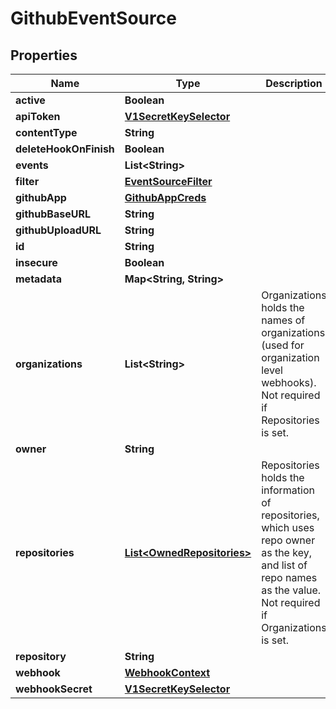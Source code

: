 

# GithubEventSource

## Properties

Name | Type | Description | Notes
------------ | ------------- | ------------- | -------------
**active** | **Boolean** |  |  [optional]
**apiToken** | [**V1SecretKeySelector**](V1SecretKeySelector.md) |  |  [optional]
**contentType** | **String** |  |  [optional]
**deleteHookOnFinish** | **Boolean** |  |  [optional]
**events** | **List&lt;String&gt;** |  |  [optional]
**filter** | [**EventSourceFilter**](EventSourceFilter.md) |  |  [optional]
**githubApp** | [**GithubAppCreds**](GithubAppCreds.md) |  |  [optional]
**githubBaseURL** | **String** |  |  [optional]
**githubUploadURL** | **String** |  |  [optional]
**id** | **String** |  |  [optional]
**insecure** | **Boolean** |  |  [optional]
**metadata** | **Map&lt;String, String&gt;** |  |  [optional]
**organizations** | **List&lt;String&gt;** | Organizations holds the names of organizations (used for organization level webhooks). Not required if Repositories is set. |  [optional]
**owner** | **String** |  |  [optional]
**repositories** | [**List&lt;OwnedRepositories&gt;**](OwnedRepositories.md) | Repositories holds the information of repositories, which uses repo owner as the key, and list of repo names as the value. Not required if Organizations is set. |  [optional]
**repository** | **String** |  |  [optional]
**webhook** | [**WebhookContext**](WebhookContext.md) |  |  [optional]
**webhookSecret** | [**V1SecretKeySelector**](V1SecretKeySelector.md) |  |  [optional]



